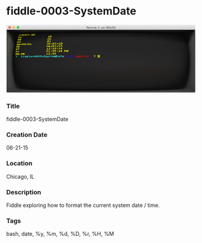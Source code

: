fiddle-0003-SystemDate
======

![Screenshot](screenshot.png)


### Title

fiddle-0003-SystemDate


### Creation Date

06-21-15


### Location

Chicago, IL


### Description

Fiddle exploring how to format the current system date / time.

### Tags

bash, date, %y, %m, %d, %D, %r, %H, %M
